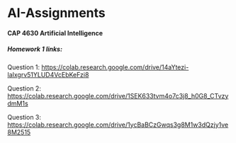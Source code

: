# AI-Assignments
#### CAP 4630 Artificial Intelligence  

##### Homework 1 links:

Question 1:
https://colab.research.google.com/drive/14aYtezi-laIxgrv51YLUD4VcEbKeFzi8

Question 2:
https://colab.research.google.com/drive/1SEK633tvm4o7c3j8_h0G8_CTvzydmM1s

Question 3:
https://colab.research.google.com/drive/1ycBaBCzGwqs3g8M1w3dQzjy1ve8M2515
